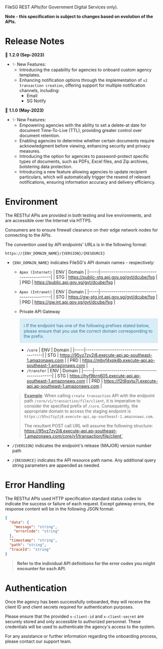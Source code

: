 FileSG REST APIs(for Government Digital Services only).

**Note - this specification is subject to changes based on evolution of the APIs.**

# Release Notes

🔖 **1.2.0 (Sep-2023)**

- ✨ New Features:
  - Introducing the capability for agencies to onboard custom agency templates.
  - Enhancing notification options through the implementation of `v2 transaction creation`, offering support for multiple notification channels, including:
    - Email
    - SG Notify

🔖 **1.1.0 (May-2023)**

- ✨ New Features:
  - Empowering agencies with the ability to set a delete-at date for document Time-To-Live (TTL), providing greater control over document retention.
  - Enabling agencies to determine whether certain documents require acknowledgment before viewing, enhancing security and privacy measures.
  - Introducing the option for agencies to password-protect specific types of documents, such as PDFs, Excel files, and Zip archives, bolstering data protection.
  - Introducing a new feature allowing agencies to update recipient particulars, which will automatically trigger the resend of relevant notifications, ensuring information accuracy and delivery efficiency.

# Environment

The RESTful APIs are provided in both testing and live environments, and are accessible over the Internet via HTTPS.

Consumers are to ensure firewall clearance on their edge network nodes for connecting to the APIs.

The convention used by API endpoints' URLs is in the following format:

```
https://{ENV_DOMAIN_NAME}/{VERSION}/{RESOURCE}
```

- `{ENV_DOMAIN_NAME}` indicates FileSG's API domain names - respectively:

  - `Apex (Internet)`
    | ENV | Domain |
    |-----|---------------------------------------------|
    | STG | https://public-stg.api.gov.sg/gvt/dcube/fsg |
    | PRD | https://public.api.gov.sg/gvt/dcube/fsg |

  - `Apex (Intranet)`
    | ENV | Domain |
    |-----|---------------------------------------------|
    | STG | https://gw-stg.int.api.gov.sg/gvt/dcube/fsg |
    | PRD | https://gw.int.api.gov.sg/gvt/dcube/fsg |

  - Private API Gateway
    <p style="background-color:#d9edf7; color:#21739c; padding: 1em; border-radius: 0.3em;">
    ℹ️ If the endpoint has one of the following prefixes stated below, please ensure that you use the correct domain corresponding to the prefix.
    </p>

    - `/core`
      | ENV | Domain |
      |-----|---------------------------------------------|
      | STG | https://95vz7zy2j8.execute-api.ap-southeast-1.amazonaws.com |
      | PRD | https://mbvf4xpk4b.execute-api.ap-southeast-1.amazonaws.com |
    - `/transfer`
      | ENV | Domain |
      |-----|---------------------------------------------|
      | STG | https://hyf9brn605.execute-api.ap-southeast-1.amazonaws.com |
      | PRD | https://f2t8gvtu7j.execute-api.ap-southeast-1.amazonaws.com |

  > <u>**Example**</u>:
  > When calling `create transaction` API with the endpoint path `/core/v1/transaction/file/client`, it is imperative to consider the specified prefix of `/core`. Consequently, the appropriate domain to access the staging endpoint is `https://95vz7zy2j8.execute-api.ap-southeast-1.amazonaws.com`.
  >
  > The resultant POST call URL will assume the following structure:  
  > https://95vz7zy2j8.execute-api.ap-southeast-1.amazonaws.com/core/v1/transaction/file/client`

- `/{VERSION}` indicates the endpoint's release {MAJOR} version number path
- `/{RESOURCE}` indicates the API resource path name. Any additional query string parameters are appended as needed.

# Error Handling

The RESTful APIs used HTTP specification standard status codes to indicate the success or failure of each request. Except gateway errors, the response content will be in the following JSON format:

```json
{
  "data": {
    "message": "string",
    "errorCode": "string"
  },
  "timestamp": "string",
  "path": "string",
  "traceId": "string"
}
```

> **Refer to the individual API definitions for the error codes you might encounter for each API.**

# Authentication

Once the agency has been successfully onboarded, they will receive the client ID and client secrets required for authentication purposes.

Please ensure that the provided `x-client-id` and `x-client-secret` are securely stored and only accessible to authorized personnel. These credentials will be used to authenticate the agency's access to the system.

For any assistance or further information regarding the onboarding process, please contact our support team.
